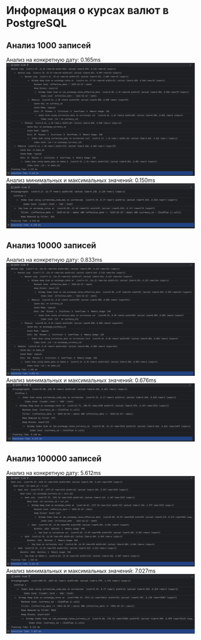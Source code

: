 # Информация о курсах валют в PostgreSQL

## Анализ 1000 записей
Анализ на конкретную дату: 0.165ms
![Анализ на конкретную дату](Значения/1000/Анализ%20конкретной%20даты.png)
Анализ минимальных и максимальных значений: 0.150ms
![Анализ минимальных и максимальных значений](Значения/1000/Анализ%20мин.%20макс.%20значений.png)

## Анализ 10000 записей
Анализ на конкретную дату: 0.833ms
![Анализ на конкретную дату](Значения/10000/Анализ%20конкретной%20даты.png)
Анализ минимальных и максимальных значений: 0.676ms
![Анализ минимальных и максимальных значений](Значения/10000/Анализ%20мин.%20макс.%20значений.png)

## Анализ 100000 записей
Анализ на конкретную дату: 5.612ms
![Анализ на конкретную дату](Значения/100000/Анализ%20конкретной%20даты.png)
Анализ минимальных и максимальных значений: 7.027ms
![Анализ минимальных и максимальных значений](Значения/100000/Анализ%20мин.%20макс.%20значений.png)